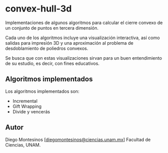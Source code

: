 # convex-hull-3d

Implementaciones de algunos algoritmos para calcular el cierre convexo
de un conjunto de puntos en tercera dimensión.


Cada uno de los algoritmos incluye una visualización interactiva, así como
salidas para impresión 3D y una aproximación al problema de desdoblamiento
de poliedros convexos.


Se busca que con estas visualizaciones sirvan para un buen entendimiento
de su estudio, es decir, con fines educativos.

## Algoritmos implementados

Los algoritmos implementados son:
- Incremental
- Gift Wrapping
- Divide y vencerás

## Autor

Diego Montesinos [diegomontesinos@ciencias.unam.mx]
Facultad de Ciencias, UNAM.

